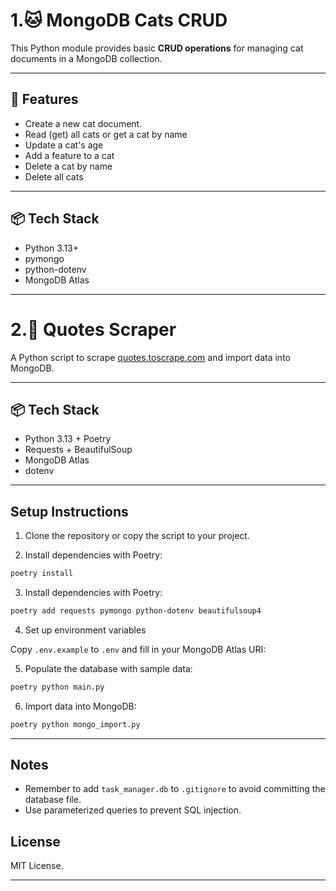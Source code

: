 # 1.🐱 MongoDB Cats CRUD

This Python module provides basic **CRUD operations** for managing cat documents in a MongoDB collection.

---

## 🚀 Features

- Create a new cat document.
- Read (get) all cats or get a cat by name
- Update a cat's age
- Add a feature to a cat
- Delete a cat by name
- Delete all cats

---

## 📦 Tech Stack

- Python 3.13+
- pymongo
- python-dotenv
- MongoDB Atlas

---

# 2.📝 Quotes Scraper

A Python script to scrape [quotes.toscrape.com](http://quotes.toscrape.com) and import data into MongoDB.

---

## 📦 Tech Stack

- Python 3.13 + Poetry
- Requests + BeautifulSoup
- MongoDB Atlas
- dotenv

---

## Setup Instructions

1. Clone the repository or copy the script to your project.

2. Install dependencies with Poetry:

```bash
poetry install
```

3. Install dependencies with Poetry:

```bash
poetry add requests pymongo python-dotenv beautifulsoup4
```

4. Set up environment variables

Copy `.env.example` to `.env` and fill in your MongoDB Atlas URI:

5. Populate the database with sample data:

```bash
poetry python main.py
```

6. Import data into MongoDB:

```bash
poetry python mongo_import.py
```

---

## Notes

- Remember to add `task_manager.db` to `.gitignore` to avoid committing the database file.
- Use parameterized queries to prevent SQL injection.

## License

MIT License.

---
